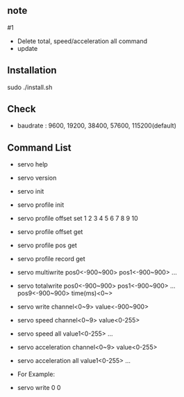 ## note
 #1
  - Delete total, speed/acceleration all command
  - update


## Installation
sudo ./install.sh

## Check
 - baudrate : 9600, 19200, 38400, 57600, 115200(default)

## Command List
 - servo help
 - servo version
 - servo init
 - servo profile init
 - servo profile offset set 1 2 3 4 5 6 7 8 9 10
 - servo profile offset get
 - servo profile pos get
 - servo profile record get
 - servo multiwrite pos0<-900~900> pos1<-900~900> ...
 - servo totalwrite pos0<-900~900> pos1<-900~900> ... pos9<-900~900> time(ms)<0~>
 - servo write channel<0~9> value<-900~900>
 - servo speed channel<0~9> value<0-255>
 - servo speed all value1<0-255> ...
 - servo acceleration channel<0~9> value<0-255>
 - servo acceleration all value1<0-255> ...

 - For Example:
  * servo write 0 0

